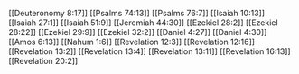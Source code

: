 [[Deuteronomy 8:17]]
[[Psalms 74:13]]
[[Psalms 76:7]]
[[Isaiah 10:13]]
[[Isaiah 27:1]]
[[Isaiah 51:9]]
[[Jeremiah 44:30]]
[[Ezekiel 28:2]]
[[Ezekiel 28:22]]
[[Ezekiel 29:9]]
[[Ezekiel 32:2]]
[[Daniel 4:27]]
[[Daniel 4:30]]
[[Amos 6:13]]
[[Nahum 1:6]]
[[Revelation 12:3]]
[[Revelation 12:16]]
[[Revelation 13:2]]
[[Revelation 13:4]]
[[Revelation 13:11]]
[[Revelation 16:13]]
[[Revelation 20:2]]
